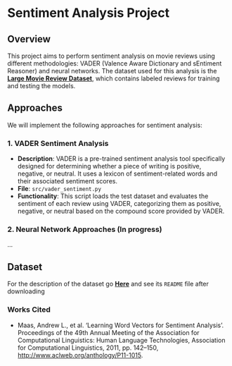 # Sentiment Analysis Project

## Overview
This project aims to perform sentiment analysis on movie reviews using different methodologies: VADER (Valence Aware Dictionary and sEntiment Reasoner) and neural networks. The dataset used for this analysis is the **[Large Movie Review Dataset](https://ai.stanford.edu/~amaas/data/sentiment/)**, which contains labeled reviews for training and testing the models.

## Approaches
We will implement the following approaches for sentiment analysis:

### 1. VADER Sentiment Analysis
- **Description**: VADER is a pre-trained sentiment analysis tool specifically designed for determining whether a piece of writing is positive, negative, or neutral. It uses a lexicon of sentiment-related words and their associated sentiment scores.
- **File**: `src/vader_sentiment.py`
- **Functionality**: This script loads the test dataset and evaluates the sentiment of each review using VADER, categorizing them as positive, negative, or neutral based on the compound score provided by VADER.

### 2. Neural Network Approaches (In progress)
...

## Dataset
For the description of the dataset go [**Here**](https://ai.stanford.edu/~amaas/data/sentiment/) and see its `README` file after downloading  

### Works Cited 
- Maas, Andrew L., et al. ‘Learning Word Vectors for Sentiment Analysis’. Proceedings of the 49th Annual Meeting of the Association for Computational Linguistics: Human Language Technologies, Association for Computational Linguistics, 2011, pp. 142–150, http://www.aclweb.org/anthology/P11-1015.